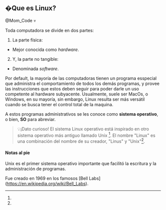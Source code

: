## �Que es Linux?
 @Mom_Code :skull:
                                                                     
Toda computadora se divide en dos partes:
1. La parte física:                     
 - Mejor conocida como *hardware*.
2. Y, la parte no tangible:
 - Denominada *software*. 
                                                                                                        
Por default, la mayoría de las computadoras tienen un programa esspecial que administra el comportamiento de todos los demás programas, y provee las      instrucciones que estos deben seguir para poder darle un uso competente al hardware subyacente.
Usualmente, suele ser MacOs, o Windows, en su mayoría, sin embargo, Linux resulta ser más versátil cuando se busca tener el control total de la maquina. 


A estos programas administrativos se les conoce como **sistema operativo**, o bien, **SO** para abreviar.

>💡¡Dato curioso!
El sistema Linux operativo está inspirado en otro sistema operativo más antiguo llamado Unix [^1]. 
El nombre "Linux" es una combinación del nombre de su creador, "Linus" y "Unix"[^2].



 #### Notas al pie
 [^1]:
 Unix es el primer sistema operativo importante que facilitó la escritura y la administración de programas.

 [^2]:
 Fue creado en 1969 en los famosos [Bell Labs] (https://en.wikipedia.org/wiki/Bell_Labs).

